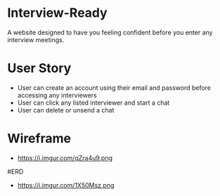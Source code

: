 # Interview-Ready
A website designed to have you feeling confident before you enter any interview meetings.

# User Story 
- User can create an account using their email and password before accessing any interviewers
- User can click any listed interviewer and start a chat 
- User can delete or unsend a chat

# Wireframe 
- https://i.imgur.com/qZra4u9.png

#ERD
- https://i.imgur.com/1X50Msz.png


